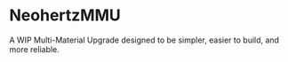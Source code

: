 # NeohertzMMU
A WIP Multi-Material Upgrade designed to be simpler, easier to build, and more reliable.
